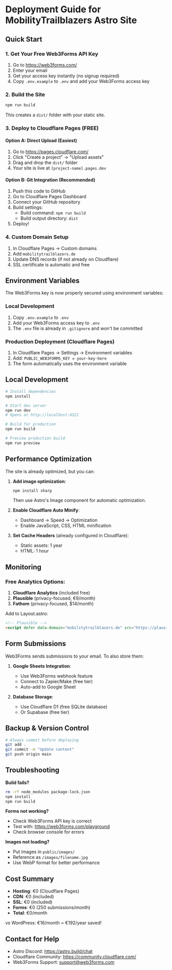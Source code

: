 # Deployment Guide for MobilityTrailblazers Astro Site

## Quick Start

### 1. Get Your Free Web3Forms API Key
1. Go to https://web3forms.com/
2. Enter your email
3. Get your access key instantly (no signup required)
4. Copy `.env.example` to `.env` and add your Web3Forms access key

### 2. Build the Site
```bash
npm run build
```
This creates a `dist/` folder with your static site.

### 3. Deploy to Cloudflare Pages (FREE)

#### Option A: Direct Upload (Easiest)
1. Go to https://pages.cloudflare.com/
2. Click "Create a project" → "Upload assets"
3. Drag and drop the `dist/` folder
4. Your site is live at `[project-name].pages.dev`

#### Option B: Git Integration (Recommended)
1. Push this code to GitHub
2. Go to Cloudflare Pages Dashboard
3. Connect your GitHub repository
4. Build settings:
   - Build command: `npm run build`
   - Build output directory: `dist`
5. Deploy!

### 4. Custom Domain Setup
1. In Cloudflare Pages → Custom domains
2. Add `mobilitytrailblazers.de`
3. Update DNS records (if not already on Cloudflare)
4. SSL certificate is automatic and free

## Environment Variables

The Web3Forms key is now properly secured using environment variables:

### Local Development
1. Copy `.env.example` to `.env`
2. Add your Web3Forms access key to `.env`
3. The `.env` file is already in `.gitignore` and won't be committed

### Production Deployment (Cloudflare Pages)
1. In Cloudflare Pages → Settings → Environment variables
2. Add: `PUBLIC_WEB3FORMS_KEY = your-key-here`
3. The form automatically uses the environment variable

## Local Development

```bash
# Install dependencies
npm install

# Start dev server
npm run dev
# Opens at http://localhost:4321

# Build for production
npm run build

# Preview production build
npm run preview
```

## Performance Optimization

The site is already optimized, but you can:

1. **Add image optimization**:
   ```bash
   npm install sharp
   ```
   Then use Astro's Image component for automatic optimization.

2. **Enable Cloudflare Auto Minify**:
   - Dashboard → Speed → Optimization
   - Enable JavaScript, CSS, HTML minification

3. **Set Cache Headers** (already configured in Cloudflare):
   - Static assets: 1 year
   - HTML: 1 hour

## Monitoring

### Free Analytics Options:
1. **Cloudflare Analytics** (included free)
2. **Plausible** (privacy-focused, €9/month)
3. **Fathom** (privacy-focused, $14/month)

Add to Layout.astro:
```html
<!-- Plausible -->
<script defer data-domain="mobilitytrailblazers.de" src="https://plausible.io/js/script.js"></script>
```

## Form Submissions

Web3Forms sends submissions to your email. To also store them:

1. **Google Sheets Integration**:
   - Use Web3Forms webhook feature
   - Connect to Zapier/Make (free tier)
   - Auto-add to Google Sheet

2. **Database Storage**:
   - Use Cloudflare D1 (free SQLite database)
   - Or Supabase (free tier)

## Backup & Version Control

```bash
# Always commit before deploying
git add .
git commit -m "Update content"
git push origin main
```

## Troubleshooting

**Build fails?**
```bash
rm -rf node_modules package-lock.json
npm install
npm run build
```

**Forms not working?**
- Check Web3Forms API key is correct
- Test with: https://web3forms.com/playground
- Check browser console for errors

**Images not loading?**
- Put images in `public/images/`
- Reference as `/images/filename.jpg`
- Use WebP format for better performance

## Cost Summary

- **Hosting**: €0 (Cloudflare Pages)
- **CDN**: €0 (included)
- **SSL**: €0 (included)
- **Forms**: €0 (250 submissions/month)
- **Total**: €0/month

vs WordPress: €16/month = €192/year saved!

## Contact for Help

- Astro Discord: https://astro.build/chat
- Cloudflare Community: https://community.cloudflare.com/
- Web3Forms Support: support@web3forms.com